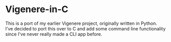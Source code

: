 # Vigenere-in-C
 
This is a port of my earlier Vigenere project, originally written in Python.  
I've decided to port this over to C and add some command line functionality since I've never really made a CLI app before.  
